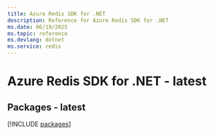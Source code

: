 ```yaml
---
title: Azure Redis SDK for .NET
description: Reference for Azure Redis SDK for .NET
ms.date: 06/19/2025
ms.topic: reference
ms.devlang: dotnet
ms.service: redis
---
```

# Azure Redis SDK for .NET - latest
## Packages - latest
[!INCLUDE [packages](redis-index.md)]